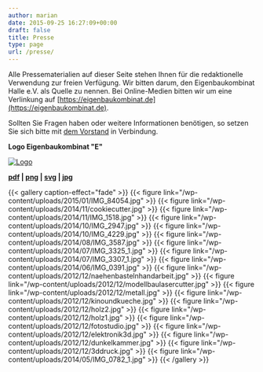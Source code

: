```yaml
---
author: marian
date: 2015-09-25 16:27:09+00:00
draft: false
title: Presse
type: page
url: /presse/
---
```


Alle Pressematerialien auf dieser Seite stehen Ihnen für die redaktionelle Verwendung zur freien Verfügung. Wir bitten darum, den Eigenbaukombinat Halle e.V. als Quelle zu nennen. Bei Online-Medien bitten wir um eine Verlinkung auf [https://eigenbaukombinat.de](https://eigenbaukombinat.de).

Sollten Sie Fragen haben oder weitere Informationen benötigen, so setzen Sie sich bitte mit [dem Vorstand](mailto:vorstand@eigenbaukombinat.de?subject=Presseanfrage) in Verbindung.



**Logo Eigenbaukombinat "E"**




[![Logo](/wp-content/uploads/2013/05/Logo-298x300.png)
](/wp-content/uploads/2013/05/Logo.png)




**[pdf](/wp-content/uploads/2013/05/logo.pdf) | [png](/wp-content/uploads/2013/05/Logo.png) | [svg](/wp-content/uploads/2013/05/logo.svg) | [jpg](/wp-content/uploads/2013/05/Logo-1018x1024.jpg)**




{{< gallery caption-effect="fade" >}}
  {{< figure link="/wp-content/uploads/2015/01/IMG_84054.jpg" >}}
{{< figure link="/wp-content/uploads/2014/11/cookiecutter.jpg" >}}
{{< figure link="/wp-content/uploads/2014/11/IMG_1518.jpg" >}}
{{< figure link="/wp-content/uploads/2014/10/IMG_2947.jpg" >}}
{{< figure link="/wp-content/uploads/2014/10/IMG_4229.jpg" >}}
{{< figure link="/wp-content/uploads/2014/08/IMG_3587.jpg" >}}
{{< figure link="/wp-content/uploads/2014/07/IMG_3325_1.jpg" >}}
{{< figure link="/wp-content/uploads/2014/07/IMG_3307_1.jpg" >}}
{{< figure link="/wp-content/uploads/2014/06/IMG_0391.jpg" >}}
{{< figure link="/wp-content/uploads/2012/12/naehenbastelnhandarbeit.jpg" >}}
{{< figure link="/wp-content/uploads/2012/12/modellbaulasercutter.jpg" >}}
{{< figure link="/wp-content/uploads/2012/12/metall.jpg" >}}
{{< figure link="/wp-content/uploads/2012/12/kinoundkueche.jpg" >}}
{{< figure link="/wp-content/uploads/2012/12/holz2.jpg" >}}
{{< figure link="/wp-content/uploads/2012/12/holz1.jpg" >}}
{{< figure link="/wp-content/uploads/2012/12/fotostudio.jpg" >}}
{{< figure link="/wp-content/uploads/2012/12/elektronik3d.jpg" >}}
{{< figure link="/wp-content/uploads/2012/12/dunkelkammer.jpg" >}}
{{< figure link="/wp-content/uploads/2012/12/3ddruck.jpg" >}}
{{< figure link="/wp-content/uploads/2014/05/IMG_0782_1.jpg" >}}
{{< /gallery >}}
